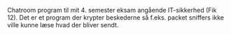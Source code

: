Chatroom program til mit 4. semester eksam angående IT-sikkerhed (Fik 12).
Det er et program der krypter beskederne så f.eks. packet sniffers ikke ville kunne læse hvad der bliver sendt.
